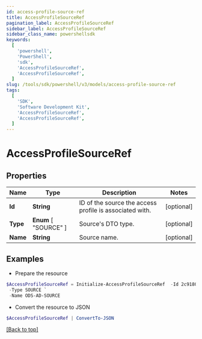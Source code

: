```yaml
---
id: access-profile-source-ref
title: AccessProfileSourceRef
pagination_label: AccessProfileSourceRef
sidebar_label: AccessProfileSourceRef
sidebar_class_name: powershellsdk
keywords:
  [
    'powershell',
    'PowerShell',
    'sdk',
    'AccessProfileSourceRef',
    'AccessProfileSourceRef',
  ]
slug: /tools/sdk/powershell/v3/models/access-profile-source-ref
tags:
  [
    'SDK',
    'Software Development Kit',
    'AccessProfileSourceRef',
    'AccessProfileSourceRef',
  ]
---
```


# AccessProfileSourceRef

## Properties

| Name | Type | Description | Notes |
| --- | --- | --- | --- |
| **Id** | **String** | ID of the source the access profile is associated with. | [optional] |
| **Type** | **Enum** [ "SOURCE" ] | Source's DTO type. | [optional] |
| **Name** | **String** | Source name. | [optional] |

## Examples

- Prepare the resource

```powershell
$AccessProfileSourceRef = Initialize-AccessProfileSourceRef  -Id 2c91809773dee3610173fdb0b6061ef4 `
 -Type SOURCE `
 -Name ODS-AD-SOURCE
```

- Convert the resource to JSON

```powershell
$AccessProfileSourceRef | ConvertTo-JSON
```

[[Back to top]](#)
